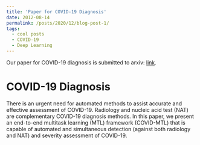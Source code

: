 ```yaml
---
title: 'Paper for COVID-19 Diagnosis'
date: 2012-08-14
permalink: /posts/2020/12/blog-post-1/
tags:
  - cool posts
  - COVID-19
  - Deep Learning
---
```


Our paper for COVID-19 diagnosis is submitted to arxiv: [link](https://arxiv.org/abs/2012.05509).

COVID-19 Diagnosis
======
There is an urgent need for automated methods to assist accurate and effective assessment of COVID-19. Radiology and nucleic acid test (NAT) are complementary COVID-19 diagnosis methods. In this paper, we present an end-to-end multitask learning (MTL) framework (COVID-MTL) that is capable of automated and simultaneous detection (against both radiology and NAT) and severity assessment of COVID-19. 